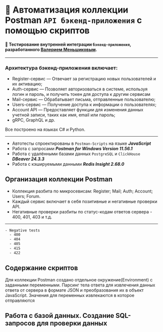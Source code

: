 # 🛴 Автоматизация коллекции Postman `API бэкенд-приложения` с помощью скриптов

#### 👾 Тестирование внутренней интеграции `бэкенд-приложения`, разработанного [Валерием Меньшиковым](https://aqa-engineer.com/about).
***
### Архитектура бэкенд-приложения включает:
- Register-сервис — Отвечает за регистрацию новых пользователей и их активацию;
- Auth-сервис — Позволяет авторизоваться в системе, используя логин и пароль, и получить токен для доступа к другим сервисам
- Mail-сервис — Обрабатывает письма, отправленные пользователю;
- Users-сервис — Получение доступа к информации о пользователях;
- Account API — Предоставляет функции для изменения данных учетной записи, таких как имя, email или пароль;
- gRPC, GraphQL и др.

Все построено на языках C# и Python.

---

- Автотесты спроектированы в `Postman-Scripts` на языке ***JavaScript***
- Работа с запросами ***Postman for Windows Version 11.56.1***
- Работа с удалёнными базами данных `PostgreSQL` и `ClickHouse` ***DBeaver 24.3.3***
- Работа с кэшируемыми данными ***Redis Insight 2.68.0***

## Организация коллекции Postman
- Коллекция разбита по микросевисам: Register; Mail; Auth; Account; Users; Forum.
- Каждый сервис включает в себя позитивные и негативные проверки API.
- Негативные проверки разбиты по статус-кодам ответов сервера - 400, 401, 403 и т.д.
---
```sh
- Negative tests
  - 400
  - 404
  - 405
  - 415
  - 422
```

## Содержание скриптов

Для коллекции Postman создано отдельное окружение(Environment) с заданными переменными. Парсинг тела ответа для извлечения данных ответа от сервера в формате JSON и преобразования их в объект JavaScript.
Значения для переменных извлекаются
в которое отправляются




## Работа с базой данных. Создание SQL-запросов для проверки данных

